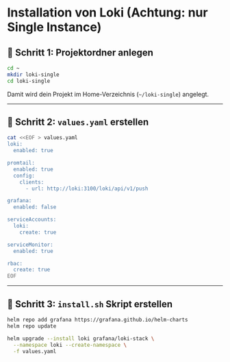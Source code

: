 # Installation von Loki (Achtung: nur Single Instance)  

## 🥇 Schritt 1: Projektordner anlegen

```bash
cd ~
mkdir loki-single
cd loki-single
```

Damit wird dein Projekt im Home-Verzeichnis (`~/loki-single`) angelegt.

---

## 🥈 Schritt 2: `values.yaml` erstellen

```bash
cat <<EOF > values.yaml
loki:
  enabled: true

promtail:
  enabled: true
  config:
    clients:
      - url: http://loki:3100/loki/api/v1/push

grafana:
  enabled: false

serviceAccounts:
  loki:
    create: true

serviceMonitor:
  enabled: true

rbac:
  create: true
EOF
```

---

## 🥉 Schritt 3: `install.sh` Skript erstellen

```bash
helm repo add grafana https://grafana.github.io/helm-charts
helm repo update

helm upgrade --install loki grafana/loki-stack \
  --namespace loki --create-namespace \
  -f values.yaml
```
